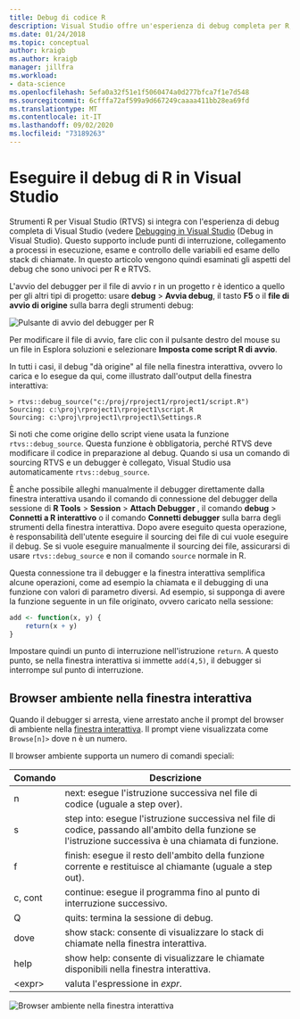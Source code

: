 ```yaml
---
title: Debug di codice R
description: Visual Studio offre un'esperienza di debug completa per R, inclusi punti di interruzione, collegamenti, stack di chiamate e ispezione delle variabili.
ms.date: 01/24/2018
ms.topic: conceptual
author: kraigb
ms.author: kraigb
manager: jillfra
ms.workload:
- data-science
ms.openlocfilehash: 5efa0a32f51e1f5060474a0d277bfca7f1e7d548
ms.sourcegitcommit: 6cfffa72af599a9d667249caaaa411bb28ea69fd
ms.translationtype: MT
ms.contentlocale: it-IT
ms.lasthandoff: 09/02/2020
ms.locfileid: "73189263"
---
```

# <a name="debug-r-in-visual-studio"></a>Eseguire il debug di R in Visual Studio

Strumenti R per Visual Studio (RTVS) si integra con l'esperienza di debug completa di Visual Studio (vedere [Debugging in Visual Studio](../debugger/debugger-feature-tour.md) (Debug in Visual Studio). Questo supporto include punti di interruzione, collegamento a processi in esecuzione, esame e controllo delle variabili ed esame dello stack di chiamate. In questo articolo vengono quindi esaminati gli aspetti del debug che sono univoci per R e RTVS.

L'avvio del debugger per il file di avvio r in un progetto r è identico a quello per gli altri tipi di progetto: usare **debug**  >  **Avvia debug**, il tasto **F5** o il **file di avvio di origine** sulla barra degli strumenti debug:

![Pulsante di avvio del debugger per R](media/debugger-start-button.png)

Per modificare il file di avvio, fare clic con il pulsante destro del mouse su un file in Esplora soluzioni e selezionare **Imposta come script R di avvio**.

In tutti i casi, il debug "dà origine" al file nella finestra interattiva, ovvero lo carica e lo esegue da qui, come illustrato dall'output della finestra interattiva:

```output
> rtvs::debug_source("c:/proj/rproject1/rproject1/script.R")
Sourcing: c:\proj\rproject1\rproject1\script.R
Sourcing: c:\proj\rproject1\rproject1\Settings.R
```

Si noti che come origine dello script viene usata la funzione `rtvs::debug_source`. Questa funzione è obbligatoria, perché RTVS deve modificare il codice in preparazione al debug. Quando si usa un comando di sourcing RTVS e un debugger è collegato, Visual Studio usa automaticamente `rtvs::debug_source`.

È anche possibile alleghi manualmente il debugger direttamente dalla finestra interattiva usando il comando di connessione del debugger della sessione di **R Tools**  >  **Session**  >  **Attach Debugger** , il comando **debug**  >  **Connetti a R interattivo** o il comando **Connetti debugger** sulla barra degli strumenti della finestra interattiva. Dopo avere eseguito questa operazione, è responsabilità dell'utente eseguire il sourcing dei file di cui vuole eseguire il debug. Se si vuole eseguire manualmente il sourcing dei file, assicurarsi di usare `rtvs::debug_source` e non il comando `source` normale in R.

Questa connessione tra il debugger e la finestra interattiva semplifica alcune operazioni, come ad esempio la chiamata e il debugging di una funzione con valori di parametro diversi. Ad esempio, si supponga di avere la funzione seguente in un file originato, ovvero caricato nella sessione:

```R
add <- function(x, y) {
    return(x + y)
}
```

Impostare quindi un punto di interruzione nell'istruzione `return`. A questo punto, se nella finestra interattiva si immette `add(4,5)`, il debugger si interrompe sul punto di interruzione.

## <a name="environment-browser-in-the-interactive-window"></a>Browser ambiente nella finestra interattiva

Quando il debugger si arresta, viene arrestato anche il prompt del browser di ambiente nella [finestra interattiva](interactive-repl-for-r-in-visual-studio.md). Il prompt viene visualizzata come `Browse[n]>` dove n è un numero.

Il browser ambiente supporta un numero di comandi speciali:

| Comando | Descrizione |
| --- | --- |
| n | next: esegue l'istruzione successiva nel file di codice (uguale a step over). |
| s | step into: esegue l'istruzione successiva nel file di codice, passando all'ambito della funzione se l'istruzione successiva è una chiamata di funzione. |
| f | finish: esegue il resto dell'ambito della funzione corrente e restituisce al chiamante (uguale a step out). |
| c, cont | continue: esegue il programma fino al punto di interruzione successivo. |
| Q | quits: termina la sessione di debug. |
| dove | show stack: consente di visualizzare lo stack di chiamate nella finestra interattiva. |
| help | show help: consente di visualizzare le chiamate disponibili nella finestra interattiva. |
| &lt;expr&gt; | valuta l'espressione in *expr*. |

![Browser ambiente nella finestra interattiva](media/debugger-environment-browser.png)
